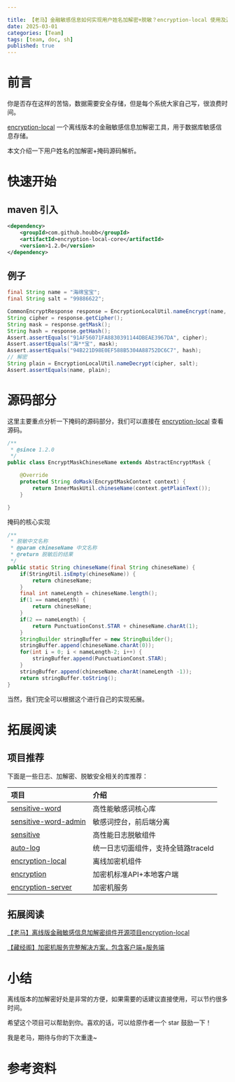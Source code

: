 ```yaml
---

title: 【老马】金融敏感信息如何实现用户姓名加解密+脱敏？encryption-local 使用及源码介绍
date: 2025-03-01
categories: [Team]
tags: [team, doc, sh]
published: true
---
```


# 前言

你是否存在这样的苦恼，数据需要安全存储，但是每个系统大家自己写，很浪费时间。

[encryption-local](https://github.com/houbb/encryption-local) 一个离线版本的金融敏感信息加解密工具，用于数据库敏感信息存储。

本文介绍一下用户姓名的加解密+掩码源码解析。

# 快速开始 

## maven 引入 

```xml
<dependency>
    <groupId>com.github.houbb</groupId>
    <artifactId>encryption-local-core</artifactId>
    <version>1.2.0</version>
</dependency>
```

## 例子

```java
final String name = "海绵宝宝";
final String salt = "99886622";

CommonEncryptResponse response = EncryptionLocalUtil.nameEncrypt(name, salt);
String cipher = response.getCipher();
String mask = response.getMask();
String hash = response.getHash();
Assert.assertEquals("91AF56071FA8830391144DBEAE3967DA", cipher);
Assert.assertEquals("海**宝", mask);
Assert.assertEquals("94B221D98E0EF588B5304A88752DC6C7", hash);
// 解密
String plain = EncryptionLocalUtil.nameDecrypt(cipher, salt);
Assert.assertEquals(name, plain);
```

# 源码部分

这里主要重点分析一下掩码的源码部分，我们可以直接在 [encryption-local](https://github.com/houbb/encryption-local) 查看源码。

```java
/**
 * @since 1.2.0
 */
public class EncryptMaskChineseName extends AbstractEncryptMask {

    @Override
    protected String doMask(EncryptMaskContext context) {
        return InnerMaskUtil.chineseName(context.getPlainText());
    }

}
```

掩码的核心实现

```java
/**
 * 脱敏中文名称
 * @param chineseName 中文名称
 * @return 脱敏后的结果
 */
public static String chineseName(final String chineseName) {
    if(StringUtil.isEmpty(chineseName)) {
        return chineseName;
    }
    final int nameLength = chineseName.length();
    if(1 == nameLength) {
        return chineseName;
    }
    if(2 == nameLength) {
        return PunctuationConst.STAR + chineseName.charAt(1);
    }
    StringBuilder stringBuffer = new StringBuilder();
    stringBuffer.append(chineseName.charAt(0));
    for(int i = 0; i < nameLength-2; i++) {
        stringBuffer.append(PunctuationConst.STAR);
    }
    stringBuffer.append(chineseName.charAt(nameLength -1));
    return stringBuffer.toString();
}
```

当然，我们完全可以根据这个进行自己的实现拓展。

# 拓展阅读

## 项目推荐

下面是一些日志、加解密、脱敏安全相关的库推荐：

| 项目                                                                    | 介绍                    |
|:----------------------------------------------------------------------|:----------------------|
| [sensitive-word](https://github.com/houbb/sensitive-word)             | 高性能敏感词核心库             |
| [sensitive-word-admin](https://github.com/houbb/sensitive-word-admin) | 敏感词控台，前后端分离           |
| [sensitive](https://github.com/houbb/sensitive)                       | 高性能日志脱敏组件             |
| [auto-log](https://github.com/houbb/auto-log)                         | 统一日志切面组件，支持全链路traceId |
| [encryption-local](https://github.com/houbb/encryption-local)         | 离线加密机组件               |
| [encryption](https://mp.weixin.qq.com/s/2LQuKvll9EIn6pyFjhwacw)         | 加密机标准API+本地客户端        |
| [encryption-server](https://mp.weixin.qq.com/s/2LQuKvll9EIn6pyFjhwacw)        | 加密机服务                 |

## 拓展阅读

[【老马】离线版金融敏感信息加解密组件开源项目encryption-local](https://mp.weixin.qq.com/s/ba99l_NUHW6Zv8BCBAqfzg)

[【藏经阁】加密机服务完整解决方案，包含客户端+服务端](https://mp.weixin.qq.com/s/2LQuKvll9EIn6pyFjhwacw)

# 小结

离线版本的加解密好处是非常的方便，如果需要的话建议直接使用，可以节约很多时间。

希望这个项目可以帮助到你。喜欢的话，可以给原作者一个 star 鼓励一下！

我是老马，期待与你的下次重逢~

# 参考资料

